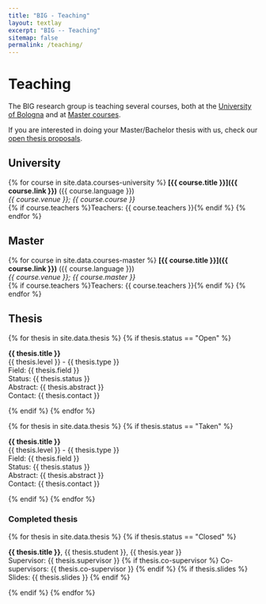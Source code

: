 ```yaml
---
title: "BIG - Teaching"
layout: textlay
excerpt: "BIG -- Teaching"
sitemap: false
permalink: /teaching/
---
```


# Teaching

The BIG research group is teaching several courses, 
both at the [University of Bologna](#university)
and at [Master courses](#master).

If you are interested in doing your Master/Bachelor thesis with us,
check our [open thesis proposals](#thesis).

## University

<div id="university">

{% for course in site.data.courses-university %}
<strong>[{{ course.title }}]({{ course.link }})</strong> ({{ course.language }})<br>
<i>{{ course.venue }}; {{ course.course }}</i><br>
{% if course.teachers %}Teachers: {{ course.teachers }}{% endif %}
{% endfor %}

</div>

## Master

<div id="master">

{% for course in site.data.courses-master %}
<strong>[{{ course.title }}]({{ course.link }})</strong> ({{ course.language }})<br>
<i>{{ course.venue }}; {{ course.master }}</i><br>
{% if course.teachers %}Teachers: {{ course.teachers }}{% endif %}
{% endfor %}

</div>

## Thesis

<div id="thesis">

{% for thesis in site.data.thesis %}
{% if thesis.status == "Open" %}

<strong>{{ thesis.title }}</strong><br>
{{ thesis.level }} - {{ thesis.type }}<br>
Field: {{ thesis.field }}<br>
Status: <span class="thesis-status-{{ thesis.status }}">{{ thesis.status }}</span><br>
Abstract: {{ thesis.abstract }}<br>
Contact: {{ thesis.contact }}

{% endif %}
{% endfor %}

{% for thesis in site.data.thesis %}
{% if thesis.status == "Taken" %}

<strong>{{ thesis.title }}</strong><br>
{{ thesis.level }} - {{ thesis.type }}<br>
Field: {{ thesis.field }}<br>
Status: <span class="thesis-status-{{ thesis.status }}">{{ thesis.status }}</span><br>
Abstract: {{ thesis.abstract }}<br>
Contact: {{ thesis.contact }}

{% endif %}
{% endfor %}

</div>

### Completed thesis

<div id="completed-thesis">

{% for thesis in site.data.thesis %}
{% if thesis.status == "Closed" %}

<strong>{{ thesis.title }}</strong>, {{ thesis.student }}, {{ thesis.year }}<br>
Supervisor: {{ thesis.supervisor }}
{% if thesis.co-supervisor %}
Co-supervisors: {{ thesis.co-supervisor }}
{% endif %}
{% if thesis.slides %}
Slides: {{ thesis.slides }}
{% endif %}
<br>

{% endif %}
{% endfor %}

</div>
